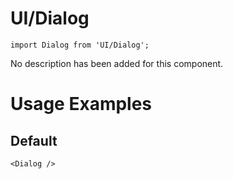 # UI/Dialog

```tsx
import Dialog from 'UI/Dialog';
```

No description has been added for this component.

# Usage Examples

## Default

```tsx
<Dialog />
```